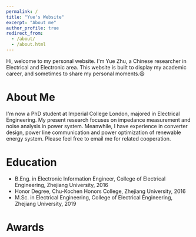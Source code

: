 ```yaml
---
permalink: /
title: "Yue's Website"
excerpt: "About me"
author_profile: true
redirect_from: 
  - /about/
  - /about.html
---
```


Hi, welcome to my personal website. I'm Yue Zhu, a Chinese researcher in Electrical and Electronic area. This website is built to display my academic career, and sometimes to share my personal moments.:smiley:

About Me
======
I'm now a PhD student at Imperial College London, majored in Electrical Engineering. My present research focuses on impedance measurement and noise analysis in power system. Meanwhile, I have experience in converter design, power line communication and power optimization of renewable energy system. Please feel free to email me for related cooperation.


Education
======
- B.Eng. in Electronic Information Engineer, College of Electrical Engineering, Zhejiang University, 2016
- Honor Degree, Chu-Kochen Honors College, Zhejiang University, 2016
- M.Sc. in Electrical Engineering, College of Electrical Engineering, Zhejiang University, 2019

Awards
======
